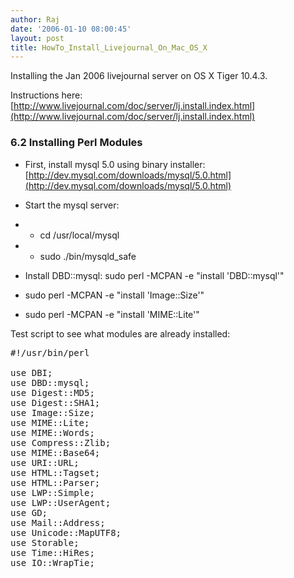 ```yaml
---
author: Raj
date: '2006-01-10 08:00:45'
layout: post
title: HowTo_Install_Livejournal_On_Mac_OS_X
---
```


Installing the Jan 2006 livejournal server on OS X Tiger 10.4.3.

Instructions here: [http://www.livejournal.com/doc/server/lj.install.index.html](http://www.livejournal.com/doc/server/lj.install.index.html)

### 6.2 Installing Perl Modules

* First, install mysql 5.0 using binary installer: [http://dev.mysql.com/downloads/mysql/5.0.html](http://dev.mysql.com/downloads/mysql/5.0.html)

* Start the mysql server: 
* * cd /usr/local/mysql
* * sudo ./bin/mysqld_safe

* Install DBD::mysql: sudo perl -MCPAN -e "install 'DBD::mysql'"

* sudo perl -MCPAN -e "install 'Image::Size'"
* sudo perl -MCPAN -e "install 'MIME::Lite'"


Test script to see what modules are already installed:

<pre>
#!/usr/bin/perl

use DBI;
use DBD::mysql;
use Digest::MD5;
use Digest::SHA1;
use Image::Size;
use MIME::Lite;
use MIME::Words;
use Compress::Zlib;
use MIME::Base64;
use URI::URL;
use HTML::Tagset;
use HTML::Parser;
use LWP::Simple;
use LWP::UserAgent;
use GD;
use Mail::Address;
use Unicode::MapUTF8;
use Storable;
use Time::HiRes;
use IO::WrapTie;
</pre>


